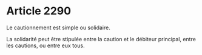 # Article 2290

Le cautionnement est simple ou solidaire.

La solidarité peut être stipulée entre la caution et le débiteur principal, entre les cautions, ou entre eux tous.
